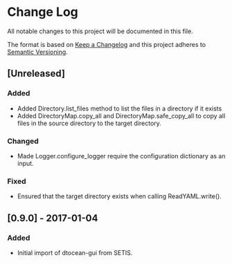 # Change Log

All notable changes to this project will be documented in this file.

The format is based on [Keep a Changelog](http://keepachangelog.com/)
and this project adheres to [Semantic Versioning](http://semver.org/).

## [Unreleased]

### Added

- Added Directory.list_files method to list the files in a directory if it
  exists
- Added DirectoryMap.copy_all and DirectoryMap.safe_copy_all to copy all files
  in the source directory to the target directory.
  
### Changed

- Made Logger.configure_logger require the configuration dictionary as an
  input.
  
### Fixed

- Ensured that the target directory exists when calling ReadYAML.write().

## [0.9.0] - 2017-01-04

### Added

- Initial import of dtocean-gui from SETIS.


